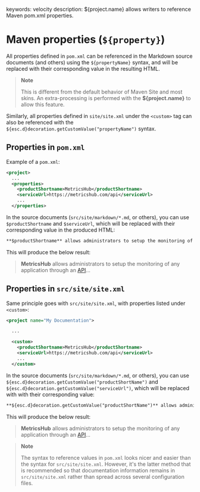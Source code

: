 keywords: velocity
description: ${project.name} allows writers to reference Maven pom.xml properties.

# Maven properties (`${property}`)

<!-- MACRO{toc|fromDepth=1|toDepth=2|id=toc} -->

All properties defined in `pom.xml` can be referenced in the Markdown source documents (and others) using the `${propertyName}` syntax, and will be replaced with their corresponding value in the resulting HTML.

> **Note**
>
> This is different from the default behavior of Maven Site and most skins. An extra-processing is performed with the **${project.name}** to allow this feature.

Similarly, all properties defined in `site/site.xml` under the `<custom>` tag can also be referenced with the `${esc.d}decoration.getCustomValue("propertyName")` syntax.

## Properties in `pom.xml`

Example of a `pom.xml`:

```xml
<project>
  ...
  <properties>
    <productShortname>MetricsHub</productShortname>
    <serviceUrl>https://metricshub.com/api</serviceUrl>
    ...
  </properties>
```

In the source documents (`src/site/markdown/*.md`, or others), you can use `$productShortname` and `$serviceUrl`, which will be replaced with their corresponding value in the produced HTML:

```md
**$productShortname** allows administrators to setup the monitoring of any application through an [API]($serviceUrl)...
```

This will produce the below result:

> **MetricsHub** allows administrators to setup the monitoring of any application through an [API](https://metricshub.com/api)...

## Properties in `src/site/site.xml`

Same principle goes with `src/site/site.xml`, with properties listed under `<custom>`:

```xml
<project name="My Documentation">

  ...

  <custom>
    <productShortname>MetricsHub</productShortname>
    <serviceUrl>https://metricshub.com/api</serviceUrl>
    ...
  </custom>

```

In the source documents (`src/site/markdown/*.md`, or others), you can use `${esc.d}decoration.getCustomValue("productShortName")` and `${esc.d}decoration.getCustomValue("serviceUrl")`, which will be replaced with with their corresponding value:

```md
**${esc.d}decoration.getCustomValue("productShortName")** allows administrators to setup the monitoring of any application through an [API](${esc.d}decoration.getCustomValue("serviceUrl"))...
```

This will produce the below result:

> **MetricsHub** allows administrators to setup the monitoring of any application through an [API](https://metricshub.com/api)...

> **Note**
>
> The syntax to reference values in `pom.xml` looks nicer and easier than the syntax for `src/site/site.xml`. However, it's the latter method that is recommended so that documentation information remains in `src/site/site.xml` rather than spread across several configuration files.
